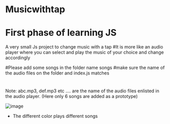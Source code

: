 # Musicwithtap
# First phase of learning JS 
A very small Js project to change music with a tap
#It is more like an audio player where you can select and play the music of your choice and change accordingly

#Please add some songs in the folder name songs
#make sure the name of the audio files on the folder and index.js matches
#
Note: abc.mp3, def.mp3 etc .... are the name of the audio files enlisted in the audio player. (Here only 6 songs are added 
as a prototype)

![image](https://user-images.githubusercontent.com/47567526/124298286-ce16e780-db7b-11eb-9276-75543770578b.png)
- The different color plays different songs

